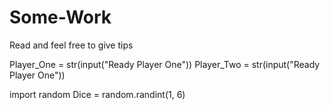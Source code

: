 # Some-Work
Read and feel free to give tips

Player_One = str(input("Ready Player One"))
Player_Two = str(input("Ready Player One"))

import random
Dice = random.randint(1, 6)
